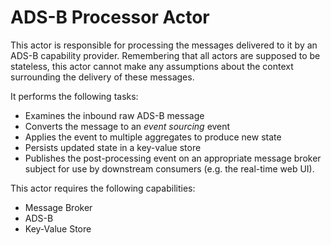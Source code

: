 # ADS-B Processor Actor

This actor is responsible for processing the messages delivered to it by an ADS-B capability provider. Remembering that all actors are supposed to be stateless, this actor cannot make any assumptions about the context surrounding the delivery of these messages.

It performs the following tasks:

* Examines the inbound raw ADS-B message
* Converts the message to an _event sourcing_ event
* Applies the event to multiple aggregates to produce new state
* Persists updated state in a key-value store
* Publishes the post-processing event on an appropriate message broker subject for use by downstream consumers (e.g. the real-time web UI).

This actor requires the following capabilities:

* Message Broker
* ADS-B
* Key-Value Store